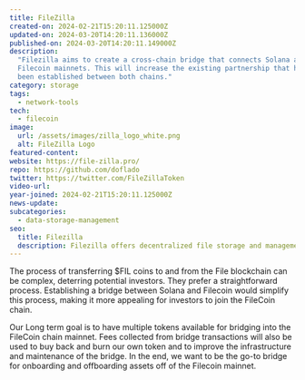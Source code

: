 ```yaml
---
title: FileZilla
created-on: 2024-02-21T15:20:11.125000Z
updated-on: 2024-03-20T14:20:11.136000Z
published-on: 2024-03-20T14:20:11.149000Z
description:
  "Filezilla aims to create a cross-chain bridge that connects Solana and
  Filecoin mainnets. This will increase the existing partnership that has already
  been established between both chains."
category: storage
tags:
  - network-tools
tech:
  - filecoin
image:
  url: /assets/images/zilla_logo_white.png
  alt: FileZilla Logo
featured-content:
website: https://file-zilla.pro/
repo: https://github.com/doflado
twitter: https://twitter.com/FileZillaToken
video-url:
year-joined: 2024-02-21T15:20:11.125000Z
news-update:
subcategories:
  - data-storage-management
seo:
  title: Filezilla
  description: Filezilla offers decentralized file storage and management solutions.
---
```


The process of transferring $FIL coins to and from the File blockchain can be complex, deterring potential investors. They prefer a straightforward process. Establishing a bridge between Solana and Filecoin would simplify this process, making it more appealing for investors to join the FileCoin chain.

Our Long term goal is to have multiple tokens available for bridging into the FileCoin chain mainnet. Fees collected from bridge transactions will also be used to buy back and burn our own token and to improve the infrastructure and maintenance of the bridge. In the end, we want to be the go-to bridge for onboarding and offboarding assets off of the Filecoin mainnet.
